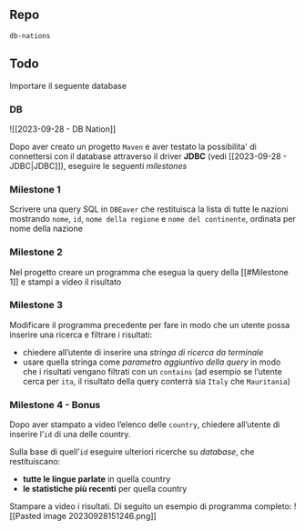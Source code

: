 ## Repo
`db-nations`

## Todo
Importare il seguente database
### DB
![[2023-09-28 - DB Nation]]

Dopo aver creato un progetto `Maven` e aver testato la possibilita' di connettersi con il database attraverso il driver **JDBC** (vedi [[2023-09-28 - JDBC|JDBC]]), eseguire le seguenti *milestones*

### Milestone 1
Scrivere una query SQL in `DBEaver` che restituisca la lista di tutte le nazioni mostrando `nome`, `id`, `nome della regione` e `nome del continente`, ordinata per nome della nazione

### Milestone 2
Nel progetto creare un programma che esegua la query della [[#Milestone 1]] e stampi a video il risultato

### Milestone 3
Modificare il programma precedente per fare in modo che un utente
possa inserire una ricerca e filtrare i risultati:
- chiedere all’utente di inserire una *stringa di ricerca da terminale*
- usare quella stringa come *parametro aggiuntivo della query* in modo che i risultati vengano filtrati con un `contains` (ad esempio se l’utente cerca per `ita`, il risultato della query conterrà sia `Italy` che `Mauritania`)

### Milestone 4 - Bonus
Dopo aver stampato a video l’elenco delle `country`, chiedere all’utente di inserire l’`id` di una delle country.

Sulla base di quell’`id` eseguire ulteriori ricerche su *database*, che
restituiscano:
- **tutte le lingue parlate** in quella country
- **le statistiche più recenti** per quella country

Stampare a video i risultati. Di seguito un esempio di programma completo:
![[Pasted image 20230928151246.png]]